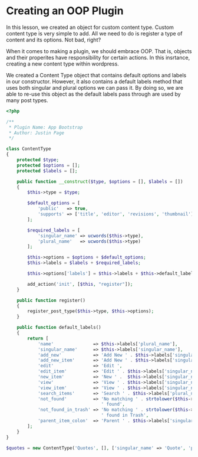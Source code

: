 Creating an OOP Plugin
======================

In this lesson, we created an object for custom content type. Custom content
type is very simple to add. All we need to do is register a type of content and
its options. Not bad, right?

When it comes to making a plugin, we should embrace OOP. That is, objects and
their properites have responsibility for certain actions. In this insrtance,
creating a new content type within wordpress.

We created a Content Type object that contains default options and labels in our
constructor. However, it also contains a default labels method that uses both
singular and plural options we can pass it. By doing so, we are able to re-use
this object as the default labels pass through are used by many post types.

```php
<?php

/**
 * Plugin Name: App Bootstrap
 * Author: Justin Page
 */

class ContentType
{
	protected $type;
	protected $options = [];
	protected $labels = [];

	public function __construct($type, $options = [], $labels = [])
	{
		$this->type = $type;

		$default_options = [
			'public'   => true,
			'supports' => ['title', 'editor', 'revisions', 'thumbnail'],
		];

		$required_labels = [
			'singular_name' => ucwords($this->type),
			'plural_name'   => ucwords($this->type)
		];

		$this->options = $options + $default_options;
		$this->labels = $labels + $required_labels;	

		$this->options['labels'] = $this->labels + $this->default_labels();

		add_action('init', [$this, "register"]);
	}

	public function register()
	{
		register_post_type($this->type, $this->options);
	}

	public function default_labels()
	{
		return [
			'name'               => $this->labels['plural_name'],
			'singular_name'      => $this->labels['singular_name'],
			'add_new'            => 'Add New ' . $this->labels['singular_name'],
			'add_new_item'       => 'Add New ' . $this->labels['singular_name'],
			'edit'				 => 'Edit ',
			'edit_item'			 => 'Edit ' . $this->labels['singular_name'],
			'new_item'           => 'New ' .  $this->labels['singular_name'],
			'view'		         => 'View ' . $this->labels['singular_name'] . ' Page',
			'view_item'		     => 'View ' . $this->labels['singular_name'],
			'search_items'       => 'Search ' . $this->labels['plural_name'],
			'not_found'          => 'No matching ' . strtolower($this->labels['plural_name']) . 
									' found',
			'not_found_in_trash' => 'No matching ' . strtolower($this->labels['plural_name']) .
									' found in Trash',
			'parent_item_colon'  => 'Parent ' . $this->labels['singular_name'],
		];
	}
}

$quotes = new ContentType('Quotes', [], ['singular_name' => 'Quote', 'plural_name' => 'Quotes']);
```
